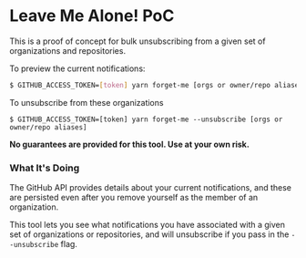 # Leave Me Alone! PoC

This is a proof of concept for bulk unsubscribing from a given set of organizations and repositories.

To preview the current notifications:

```sh
$ GITHUB_ACCESS_TOKEN=[token] yarn forget-me [orgs or owner/repo aliases]
```

To unsubscribe from these organizations

```
$ GITHUB_ACCESS_TOKEN=[token] yarn forget-me --unsubscribe [orgs or owner/repo aliases]
```

**No guarantees are provided for this tool. Use at your own risk.**

### What It's Doing

The GitHub API provides details about your current notifications, and these are persisted even after you remove yourself as the member of an organization.

This tool lets you see what notifications you have associated with a given set of organizations or repositories, and will unsubscribe if you pass in the `--unsubscribe` flag.
